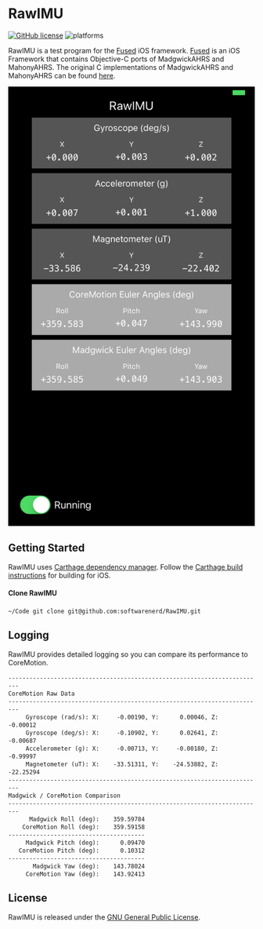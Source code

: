 # RawIMU

[![GitHub license](https://img.shields.io/aur/license/yaourt.svg)](https://raw.githubusercontent.com/softwarenerd/RawIMU/master/LICENSE.md) ![platforms](https://img.shields.io/badge/platforms-iOS%20-lightgrey.svg)

RawIMU is a test program for the [Fused](https://github.com/softwarenerd/Fused) iOS framework. [Fused](https://github.com/softwarenerd/Fused) is an iOS Framework that contains Objective-C ports of MadgwickAHRS and MahonyAHRS. The original C implementations of MadgwickAHRS and MahonyAHRS can be found [here](http://www.x-io.co.uk/res/sw/madgwick_algorithm_c.zip).

![RawIMU](Documentation/RawIMU.png)

## Getting Started

RawIMU uses [Carthage dependency manager](https://github.com/Carthage/Carthage). Follow the [Carthage build instructions](https://github.com/Carthage/Carthage#if-youre-building-for-ios-tvos-or-watchos) for building for iOS.

#### Clone RawIMU

`~/Code git clone git@github.com:softwarenerd/RawIMU.git`

## Logging

RawIMU provides detailed logging so you can compare its performance to CoreMotion.

```
-------------------------------------------------------------------------
CoreMotion Raw Data
-------------------------------------------------------------------------
     Gyroscope (rad/s): X:     -0.00190, Y:      0.00046, Z:     -0.00012
     Gyroscope (deg/s): X:     -0.10902, Y:      0.02641, Z:     -0.00687
     Accelerometer (g): X:     -0.00713, Y:     -0.00180, Z:     -0.99997
     Magnetometer (uT): X:    -33.51311, Y:    -24.53882, Z:    -22.25294
-------------------------------------------------------------------------
Madgwick / CoreMotion Comparison
-------------------------------------------------------------------------
      Madgwick Roll (deg):    359.59784
    CoreMotion Roll (deg):    359.59158
---------------------------------------
     Madgwick Pitch (deg):      0.09470
   CoreMotion Pitch (deg):      0.10312
---------------------------------------
       Madgwick Yaw (deg):    143.78024
     CoreMotion Yaw (deg):    143.92413
```

## License

RawIMU is released under the [GNU General Public License](LICENSE.md).
